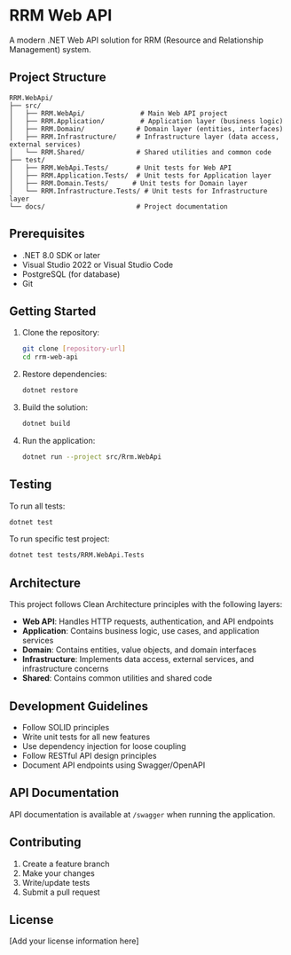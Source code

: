 # RRM Web API

A modern .NET Web API solution for RRM (Resource and Relationship Management) system.

## Project Structure

```
RRM.WebApi/
├── src/
│   ├── RRM.WebApi/              # Main Web API project
│   ├── RRM.Application/         # Application layer (business logic)
│   ├── RRM.Domain/             # Domain layer (entities, interfaces)
│   ├── RRM.Infrastructure/     # Infrastructure layer (data access, external services)
│   └── RRM.Shared/             # Shared utilities and common code
├── test/
│   ├── RRM.WebApi.Tests/       # Unit tests for Web API
│   ├── RRM.Application.Tests/  # Unit tests for Application layer
│   ├── RRM.Domain.Tests/      # Unit tests for Domain layer
│   └── RRM.Infrastructure.Tests/ # Unit tests for Infrastructure layer
└── docs/                       # Project documentation
```

## Prerequisites

- .NET 8.0 SDK or later
- Visual Studio 2022 or Visual Studio Code
- PostgreSQL (for database)
- Git

## Getting Started

1. Clone the repository:
   ```bash
   git clone [repository-url]
   cd rrm-web-api
   ```

2. Restore dependencies:
   ```bash
   dotnet restore
   ```

3. Build the solution:
   ```bash
   dotnet build
   ```

4. Run the application:
   ```bash
   dotnet run --project src/Rrm.WebApi
   ```

## Testing

To run all tests:
```bash
dotnet test
```

To run specific test project:
```bash
dotnet test tests/RRM.WebApi.Tests
```

## Architecture

This project follows Clean Architecture principles with the following layers:

- **Web API**: Handles HTTP requests, authentication, and API endpoints
- **Application**: Contains business logic, use cases, and application services
- **Domain**: Contains entities, value objects, and domain interfaces
- **Infrastructure**: Implements data access, external services, and infrastructure concerns
- **Shared**: Contains common utilities and shared code

## Development Guidelines

- Follow SOLID principles
- Write unit tests for all new features
- Use dependency injection for loose coupling
- Follow RESTful API design principles
- Document API endpoints using Swagger/OpenAPI

## API Documentation

API documentation is available at `/swagger` when running the application.

## Contributing

1. Create a feature branch
2. Make your changes
3. Write/update tests
4. Submit a pull request

## License

[Add your license information here]
